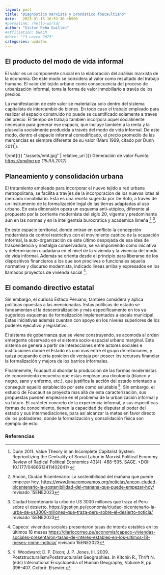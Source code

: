 ```yaml
---
layout: post
title: "Diagnóstico marxista y pronóstico foucaultiano"
date:   2023-01-13 16:52:30 +0900
#permalink: /hello-world/
author: "Victor Peña Guillen"
#affiliation: UNALM
#date: "13 enero 2023"
categories: updates
---
```


## El producto del modo de vida informal

El valor es un componente crucial en la elaboración del análisis marxista de la economía. De este modo se considera al valor como resultado del trabajo humano.
El valor del tejido urbano como consecuencia del proceso de urbanización informal, toma la forma de valor inmobiliario a través de los precios.

La manifestación de este valor se materializa solo dentro del sistema capitalista de intercambio de bienes.
En todo caso el trabajo empleado para realizar el espacio construido no puede se cuantificado solamente a traves del precio.
El tiempo de trabajo también incorpora aquel socialmente necesario para generar ese espacio, que incluye también a la renta y la plusvalia socialmente producida a través del modo de vida informal.
De este modo, dentro el espacio informal comodificado, el precio promedio de las mercancias es siempre diferente de su valor (Marx 1969, citado por Dunn 2011[^1]).

![vmt]({{ "/assets/vmt.jpg" | relative_url }})
Generación de valor *Fuente: <https://andina.pe> (15JUL2012)*

## Planeamiento y consolidación urbana

El tratamiento empleado para incorporar el nuevo tejido a red urbana metropolitana, se facilita a trav[es de la incorporacion de los nuevos lotes al mercado inmobiliario.
Esta es una receta sugerida por De Soto, a través de un instrumento de la formalización legal de las tierras adaptadas al uso urbano.
En esta dimensión opera un esquema anti-utópico, diferente al propuesto por la corriente modernista del siglo 20, vigente y predominante aún en las normas y en la inteligentsia burocratica y académica limeña [^2] [^3].

En este espacio territorial, donde entran en conflicto la concepción modernista de control restrictivo con el movimiento caótico de la ocupación informal, la auto-órganización de este último despojada de esa idea de trascendencia y nostalgia conservadora, se va imponiendo como iniciativa y determinación ciudadana en el nivel de la vivienda y la vivencia del modo de vida informal. Además se orienta desde el principio para liberarse de los dispositivos financieros a los que son proclives o funcionales aquella normativa y discurso modernista, indicado lineas arriba y expresados en los llamados proyectos de vivienda social [^4].

## El comando directivo estatal

Sin embargo, el curioso Estado Peruano, tambien considera y aplica políticas  opuestas a las mencionadas. Estas políticas de estado se fundamentan el la descentralización y más especificamente en los ya sugeridos esquemas de formalización implementados a escala municipal. Estas iniciativas además cuentan con apoyo en los niveles superiores de los poderes ejecutivo y legislativo.

El sistema de gobernanza que se viene construyendo, se acomoda al orden emergente observado en el sistema socio-espacial urbano marginal. Este sistema se genera a partir de interacciones entre actores sociales e instituciones donde el Estado es uno mas entre el grupo de relaciones, y quizá ocupando cierta posicion de ventaja por poseer los recursos financiar la formalización y mejora de los barrios informales.

Finalmemnte, Foucault al abordar la producción de las formas modernistas de conocimiento encuentra que estas emplean una dicotomía (blanco y negro, sano y enfermo, etc.), que justifica la acción del estado orientado a conseguir aquello establecido por este como saludable [^5].
Sin embargo, el estudio de Foucault se proyecta mas allá de esta caracterización, sus propuestas pueden emplearse en el problema de la urbanización informal y su futuro.
El carácter concreto de la experiencia informal, y sus específicas formas de conocimiento, tienen la capacidad de disputar el poder del estado y sus intermediaciones, para así alcanzar la metas en favor directo de los pobladores, donde la formalización y consolidación física son ejemplo de esto.

### Referencias

[^1]: Dunn 2011. Value Theory in an Incomplete Capitalist System: Reprioritizing the Centrality of Social Labor in Marxist Political Economy. Review of Radical Political Economics 43(4): 488–505. SAGE. <DOI: 10.1177/0486613411402641>

[^2]: Ancón, Ciudad Bicentenario: La sostenibilidad del mañana que puede empezar hoy. <https://www.limacomovamos.org/noticias/ancon-ciudad-bicentenario-la-sostenibilidad-del-manana-que-puede-empezar-hoy/> revisado 15ENE2023

[^3]: Ciudad bicentenario la urbe de US 3000 millones que traza el Peru sobre el desierto. <https://gestion.pe/economia/ciudad-bicentenario-la-urbe-de-us3000-millones-que-traza-peru-sobre-el-desierto-noticia/> revisado 15ENE2023

[^4]: Capeco: viviendas sociales presentaron tasas de interés estables en los últimos 18 meses <https://diariocorreo.pe/economia/capeco-viviendas-sociales-presentaron-tasas-de-interes-estables-en-los-ultimos-18-meses-rmmn-noticia/> revisado 15ENE2023

[^5]: K. Woodward; D. P. Dixon; J. P. Jones, III. 2009. Poststructuralism/Poststructuralist Geographies. In Kitchin R., Thrift N. (eds) International Encyclopedia of Human Geography, Volume 8, pp. 396–407. Oxford: Elsevier.
